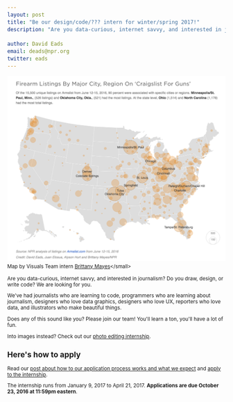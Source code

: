 ```yaml
---
layout: post
title: "Be our design/code/??? intern for winter/spring 2017!"
description: "Are you data-curious, internet savvy, and interested in journalism? Do you draw, design, or write code? We are looking for you."

author: David Eads
email: deads@npr.org
twitter: eads
---
```



[![Semi-Automatic Weapons Without A Background Check Can Be Just A Click Away](/img/posts/armslist-map.png)](http://www.npr.org/sections/alltechconsidered/2016/06/17/482483537/semi-automatic-weapons-without-a-background-check-can-be-just-a-click-away)<small>Map by Visuals Team intern [Brittany Mayes](https://twitter.com/BritRenee_)</small>

Are you data-curious, internet savvy, and interested in journalism? Do you draw, design, or write code? We are looking for you.

We've had journalists who are learning to code, programmers who are learning about journalism, designers who love data graphics, designers who love UX, reporters who love data, and illustrators who make beautiful things.

Does any of this sound like you? Please join our team! You'll learn a ton, you'll have a lot of fun.

Into images instead? Check out our [photo editing internship](/2016/10/12/winter-2017-photo-internship.html).

## Here's how to apply

Read our [post about how to our application process works and what we expect](/2015/10/14/how-to-apply.html) and [apply to the internship](https://interns-npr.icims.com/jobs/2859/winter-spring-2017%3a-news-apps/job).

The internship runs from January 9, 2017 to April 21, 2017. **Applications are due October 23, 2016 at 11:59pm eastern**.
